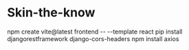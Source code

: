 # Skin-the-know

npm create vite@latest frontend -- --template react
pip install djangorestframework django-cors-headers
npm install axios
